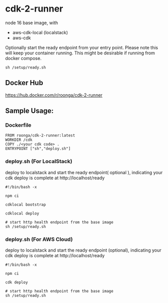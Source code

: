 # cdk-2-runner

node 16 base image, with
- aws-cdk-local (localstack)
- aws-cdk

Optionally start the ready endpoint from your entry point.  Please note this will keep your container running.  This might be desirable if running from docker compose.
```
sh /setup/ready.sh
```

## Docker Hub
https://hub.docker.com/r/roonga/cdk-2-runner

## Sample Usage:

### Dockerfile
```
FROM roonga/cdk-2-runner:latest
WORKDIR /cdk
COPY ./<your cdk code> . 
ENTRYPOINT ["sh","deploy.sh"]
```

### deploy.sh (For LocalStack)

deploy to localstack and start the ready endpoint( optional ), indicating your cdk deploy is complete at http://localhost/ready 

```
#!/bin/bash -x

npm ci

cdklocal bootstrap

cdklocal deploy 

# start http health endpoint from the base image
sh /setup/ready.sh
```

### deploy.sh (For AWS Cloud)

deploy to localstack and start the ready endpoint (optional), indicating your cdk deploy is complete at http://localhost/ready 

```
#!/bin/bash -x

npm ci

cdk deploy 

# start http health endpoint from the base image
sh /setup/ready.sh
```
